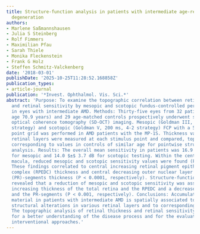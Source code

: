 ```yaml
---
title: Structure-function analysis in patients with intermediate age-related macular
  degeneration
authors:
- Marlene Saßmannshausen
- Julia S Steinberg
- Rolf Fimmers
- Maximilian Pfau
- Sarah Thiele
- Monika Fleckenstein
- Frank G Holz
- Steffen Schmitz-Valckenberg
date: '2018-03-01'
publishDate: '2025-10-25T11:28:52.168858Z'
publication_types:
- article-journal
publication: '*Invest. Ophthalmol. Vis. Sci.*'
abstract: 'Purpose: To examine the topographic correlation between retinal morphology
  and retinal sensitivity by mesopic and scotopic fundus-controlled perimetry (FCP)
  in eyes with intermediate AMD. Methods: Thirty-five eyes from 32 patients (mean
  age 70.9 years) and 29 age-matched controls prospectively underwent spectral-domain
  optical coherence tomography (SD-OCT) imaging. Mesopic (Goldman III, 200 ms, 4-2
  strategy) and scotopic (Goldman V, 200 ms, 4-2 strategy) FCP with a 56-stimulus
  point grid was performed in AMD patients with the MP-1S. Thickness values of different
  retinal layers were measured at each stimulus point and compared, topographically
  corresponding to values in controls of similar age for pointwise structural-functional
  analysis. Results: The overall mean sensitivity in patients was 16.9 $±$ 3.0 dB
  for mesopic and 14.0 $±$ 3.7 dB for scotopic testing. Within the central 4° of the
  macula, reduced mesopic and scotopic sensitivity values were found (P < 0.0001).
  These findings correlated to central increasing retinal pigment epithelium-drusen
  complex (RPEDC) thickness and central decreasing outer nuclear layer (ONL) and photoreceptor
  (PR)-segments thickness (P < 0.0001, respectively). Structure-function correlations
  revealed that a reduction of mesopic and scotopic sensitivity was associated with
  increasing thickness of the total retina and the RPEDC and a decrease of the ONL
  and the PR-segments (P < 0.001, respectively). Conclusions: Accumulation of sub-RPE
  material in patients with intermediate AMD is spatially associated to quantifiable
  structural alterations in various retinal layers and to corresponding retinal dysfunction.
  The topographic analysis of retinal thickness and retinal sensitivity will be helpful
  for a better understanding of the disease process and for the evaluation of new
  interventional approaches.'
---
```

